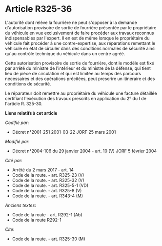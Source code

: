 # Article R325-36

L'autorité dont relève la fourrière ne peut s'opposer à la demande d'autorisation provisoire de sortie de fourrière présentée
par le propriétaire du véhicule en vue exclusivement de faire procéder aux travaux reconnus indispensables par l'expert. Il
en est de même lorsque le propriétaire du véhicule fait procéder à une contre-expertise, aux réparations remettant le
véhicule en état de circuler dans des conditions normales de sécurité ainsi qu'au contrôle technique du véhicule dans un
centre agréé.

Cette autorisation provisoire de sortie de fourrière, dont le modèle est fixé par arrêté du ministre de l'intérieur et du
ministre de la défense, qui tient lieu de pièce de circulation et qui est limitée au temps des parcours nécessaires et des
opérations précitées, peut prescrire un itinéraire et des conditions de sécurité.

Le réparateur doit remettre au propriétaire du véhicule une facture détaillée certifiant l'exécution des travaux prescrits en
application du 2° du I de l'article R. 325-30.

**Liens relatifs à cet article**

_Codifié par_:

  - Décret n°2001-251 2001-03-22 JORF 25 mars 2001

_Modifié par_:

  - Décret n°2004-106 du 29 janvier 2004 - art. 10 (V) JORF 5 février 2004

_Cité par_:

  - Arrêté du 2 mars 2017 - art. 14
  - Code de la route. - art. R325-23 (V)
  - Code de la route. - art. R325-32 (V)
  - Code de la route. - art. R325-5-1 (VD)
  - Code de la route. - art. R325-8 (V)
  - Code de la route. - art. R343-4 (M)

_Anciens textes_:

  - Code de la route - art. R292-1 (Ab)
  - Code de la route R292-1

_Cite_:

  - Code de la route. - art. R325-30 (M)

